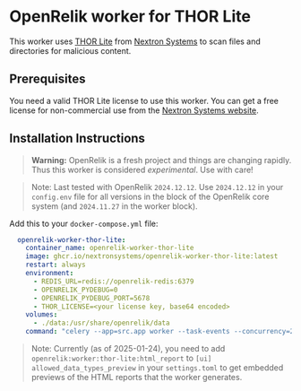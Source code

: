 # OpenRelik worker for THOR Lite

This worker uses [THOR Lite](https://www.nextron-systems.com/thor-lite/) from [Nextron Systems](https://nextron-systems.com/) to scan files and directories for malicious content.

## Prerequisites

You need a valid THOR Lite license to use this worker. You can get a free license for non-commercial use from the [Nextron Systems website](https://www.nextron-systems.com/thor-lite/#get-thor).

## Installation Instructions

> **Warning:** OpenRelik is a fresh project and things are changing rapidly. Thus this worker is considered _experimental_. Use with care!

> Note: Last tested with OpenRelik `2024.12.12`. Use `2024.12.12` in your `config.env` file for all versions in the block of the OpenRelik core system (and `2024.11.27` in the worker block).

Add this to your `docker-compose.yml` file:
```yaml
  openrelik-worker-thor-lite:
    container_name: openrelik-worker-thor-lite
    image: ghcr.io/nextronsystems/openrelik-worker-thor-lite:latest
    restart: always
    environment:
      - REDIS_URL=redis://openrelik-redis:6379
      - OPENRELIK_PYDEBUG=0
      - OPENRELIK_PYDEBUG_PORT=5678
      - THOR_LICENSE=<your license key, base64 encoded>
    volumes:
      - ./data:/usr/share/openrelik/data
    command: "celery --app=src.app worker --task-events --concurrency=2 --loglevel=INFO -Q openrelik-worker-thor-lite"
```

> Note: Currently (as of 2025-01-24), you need to add `openrelik:worker:thor-lite:html_report` to `[ui] allowed_data_types_preview` in your `settings.toml` to get embedded previews of the HTML reports that the worker generates.

